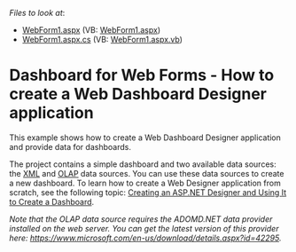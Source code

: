 <!-- default file list -->
*Files to look at*:

* [WebForm1.aspx](./CS/Dashboard_WebDashboard_2010/WebForm1.aspx) (VB: [WebForm1.aspx](./VB/Dashboard_WebDashboard_2010/WebForm1.aspx))
* [WebForm1.aspx.cs](./CS/Dashboard_WebDashboard_2010/WebForm1.aspx.cs) (VB: [WebForm1.aspx.vb](./VB/Dashboard_WebDashboard_2010/WebForm1.aspx.vb))
<!-- default file list end -->

# Dashboard for Web Forms - How to create a Web Dashboard Designer application

<p>This example shows how to create a Web Dashboard Designer application and provide data for dashboards.</p>
The project contains a simple dashboard and two available data sources: the <a href="https://documentation.devexpress.com/#Dashboard/CustomDocument113927">XML</a> and <a href="https://documentation.devexpress.com/#Dashboard/CustomDocument114427">OLAP</a> data sources. You can use these data sources to create a new dashboard. To learn how to create a Web Designer application from scratch, see the following topic: <a href="https://documentation.devexpress.com/#Dashboard/CustomDocument115782">Creating an ASP.NET Designer and Using It to Create a Dashboard</a>.<br>
<p><em>Note that the OLAP data source requires the ADOMD.NET data provider installed on the web server. You can get the latest version of this provider here: <a href="https://www.microsoft.com/en-us/download/details.aspx?id=42295">https://www.microsoft.com/en-us/download/details.aspx?id=42295</a>.</em></p>
